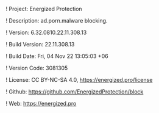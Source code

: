! Project: Energized Protection

! Description: ad.porn.malware blocking.

! Version: 6.32.0810.22.11.308.13

! Build Version: 22.11.308.13

! Build Date: Fri, 04 Nov 22 13:05:03 +06

! Version Code: 3081305

! License: CC BY-NC-SA 4.0, https://energized.pro/license

! Github: https://github.com/EnergizedProtection/block

! Web: https://energized.pro
